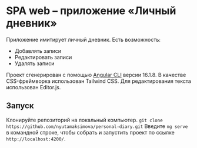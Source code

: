 # SPA web – приложение «Личный дневник»

Приложение имитирует личный дневник. Есть возможность:
- Добавлять записи
- Редактировать записи
- Удалять записи

Проект сгенерирован с помощью [Angular CLI](https://github.com/angular/angular-cli) версии 16.1.8.
В качестве CSS-фреймворка использован Tailwind CSS.
Для редактирования текста использован Editor.js.

## Запуск
Клонируйте репозиторий на локальный компьютер.
`git clone https://github.com/nyutamaksimova/personal-diary.git`
Введите `ng serve` в командной строке, чтобы собрать и запустить проект по ссылке `http://localhost:4200/`. 
